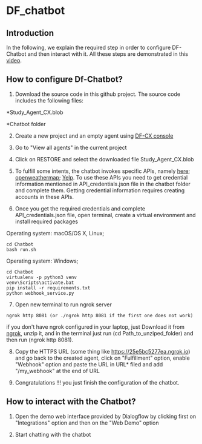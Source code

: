 # DF_chatbot

## Introduction 
In the following, we explain the required step in order to configure DF-Chatbot and then interact with it. All these steps are demonstrated in this [video](https://drive.google.com/file/d/1_dwLW0SgkQHw-pU6RHTVlWK1JT-MCZIT/view?usp=sharing).
## How to configure Df-Chatbot? 
1. Download the source code in this github project. The source code includes the following files:

  *Study_Agent_CX.blob
  
  *Chatbot folder
  
2. Create a new project and an empty agent using  [DF-CX console](https://dialogflow.cloud.google.com/cx/projects)

3. Go to "View all agents" in the current project

4. Click on RESTORE and select the downloaded file Study_Agent_CX.blob
5. To fulfill some intents, the chatbot invokes specific APIs, namely [here](https://developer.here.com/); [openweathermap](https://openweathermap.org/api); [Yelp](https://www.yelp.com/developers/documentation/v3). To use these APIs you need to get credential information mentioned in API_credentials.json file in the chatbot folder and complete them. Getting credential information requires creating accounts in these APIs.

6. Once you get the required credentials and complete API_credentials.json file, open terminal, create a virtual environment and install required packages

Operating system: macOS/OS X, Linux; 
```
cd Chatbot
bash run.sh
```

Operating system: Windows; 
```
cd Chatbot
virtualenv -p python3 venv
venv\Scripts\activate.bat
pip install -r requirements.txt
python webhook_service.py
```

7. Open new terminal to run ngrok server

```
ngrok http 8081 (or ./ngrok http 8081 if the first one does not work) 
```
if you don't have ngrok configured in your laptop, just Download it from [ngrok](https://ngrok.com/download), unzip it, and in the terminal just run (cd Path_to_unziped_folder) and then run (ngrok http 8081).

8. Copy the HTTPS URL (some thing like https://25e5bc5277ea.ngrok.io) and go back to the created agent, click on "Fulfillment" option, enable "Webhook" option and paste the URL in URL* filed and add "/my_webhook" at the end of URL 

9. Congratulations !!! you just finish the configuration of the chatbot.

## How to interact with the Chatbot?  

1. Open the demo web interface provided by Dialogflow by clicking first on "Integrations" option and then on the "Web Demo" option

2. Start chatting with the chatbot




